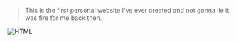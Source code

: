 
> This is the first personal website I've ever created and not gonna lie it was fire for me back then.


![HTML](/img/snipc.png)




